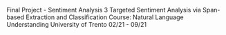 Final Project - Sentiment Analysis 3 
Targeted Sentiment Analysis via Span-based Extraction and Classification
Course: Natural Language Understanding
University of Trento
02/21 - 09/21
